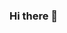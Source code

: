 ### Hi there 👋

<!--
**brianblue05/brianblue05** is a ✨ _special_ ✨ repository because its `README.md` (this file) appears on your GitHub profile.

👋 Hi, I am Brian Mawira
👀 I’m interested in full stack web development
🌱 I’m currently learning Django development
💞️ I’m looking to collaborate on anything that enhances my learning
📫 How to reach me brianmawira005@gmail.com
